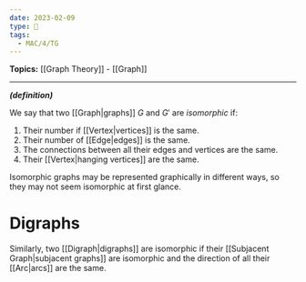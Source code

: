 ```yaml
---
date: 2023-02-09
type: 🧠
tags:
  - MAC/4/TG
---
```


**Topics:** [[Graph Theory]] - [[Graph]]

---

_**(definition)**_

We say that two [[Graph|graphs]] $G$ and $G'$ are _isomorphic_ if:

1. Their number if [[Vertex|vertices]] is the same.
2. Their number of [[Edge|edges]] is the same.
3. The connections between all their edges and vertices are the same.
4. Their [[Vertex|hanging vertices]] are the same.

Isomorphic graphs may be represented graphically in different ways, so they may not seem isomorphic at first glance.

# Digraphs

Similarly, two [[Digraph|digraphs]] are isomorphic if their [[Subjacent Graph|subjacent graphs]] are isomorphic and the direction of all their [[Arc|arcs]] are the same.
